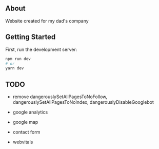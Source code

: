 ## About

Website created for my dad's company

## Getting Started

First, run the development server:

```bash
npm run dev
# or
yarn dev
```

## TODO

- remove dangerouslySetAllPagesToNoFollow,  dangerouslySetAllPagesToNoIndex, dangerouslyDisableGooglebot

- google analytics
- google map
- contact form
- webvitals
